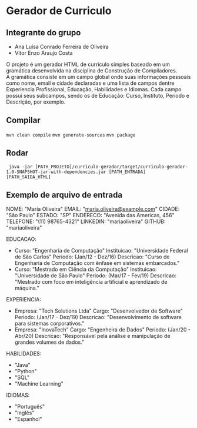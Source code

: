 # Gerador de Curriculo

## Integrante do grupo ##
- Ana Luisa Conrado Ferreira de Oliveira
- Vitor Enzo Araujo Costa

O projeto é um gerador HTML de currículo simples baseado em um gramática desenvolvida na disciplina de Construção de Compiladores.  
A gramática consiste em um campo global onde suas informações pessoais como nome, email e cidade declaradas e uma lista de campos dentre
Experiencia Profissional, Educação, Habilidades e Idiomas.
Cada campo possui seus subcampos, sendo os de Educação: Curso, Instituto, Periodo e Descrição, por exemplo.


## Compilar 

``` mvn clean compile ``` ``` mvn generate-sources ``` ``` mvn package ```

## Rodar

``` java -jar [PATH_PROJETO]/curriculo-gerador/target/curriculo-gerador-1.0-SNAPSHOT-jar-with-dependencies.jar [PATH_ENTRADA] [PATH_SAIDA_HTML]```

## Exemplo de arquivo de entrada

NOME: "Maria Oliveira"
EMAIL: "maria.oliveira@example.com"
CIDADE: "São Paulo"
ESTADO: "SP"
ENDERECO: "Avenida das Americas, 456"
TELEFONE: "(11) 98765-4321"
LINKEDIN: "mariaoliveira"
GITHUB: "mariaoliveira"

EDUCACAO: 
- Curso: "Engenharia de Computação"
  Instituicao: "Universidade Federal de São Carlos"
  Periodo: (Jan/12 - Dez/16)
  Descricao: "Curso de Engenharia de Computação com ênfase em sistemas embarcados."
- Curso: "Mestrado em Ciência da Computação"
  Instituicao: "Universidade de São Paulo"
  Periodo: (Mar/17 - Fev/19)
  Descricao: "Mestrado com foco em inteligência artificial e aprendizado de máquina."

EXPERIENCIA:
- Empresa: "Tech Solutions Ltda"
  Cargo: "Desenvolvedor de Software"
  Periodo: (Jan/17 - Dez/19)
  Descricao: "Desenvolvimento de software para sistemas corporativos."
- Empresa: "InovaTech"
  Cargo: "Engenheira de Dados"
  Periodo: (Jan/20 - Abr/20)
  Descricao: "Responsável pela análise e manipulação de grandes volumes de dados."

HABILIDADES:
- "Java"
- "Python"
- "SQL"
- "Machine Learning"

IDIOMAS:
- "Português"
- "Inglês"
- "Espanhol"
